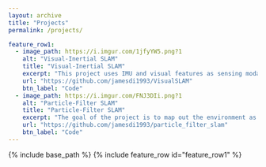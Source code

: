 ```yaml
---
layout: archive
title: "Projects"
permalink: /projects/

feature_row1:
  - image_path: https://i.imgur.com/1jfyYW5.png?1
    alt: "Visual-Inertial SLAM"
    title: "Visual-Inertial SLAM"
    excerpt: "This project uses IMU and visual features as sensing modalities, and the goal of the project is to track vehicle pose and landmark positions over time. The project uses Extended Kalman Filter to accomplish Simultaneous Localization and Mapping (SLAM)."
    url: "https://github.com/jamesdi1993/VisualSLAM"
    btn_label: "Code"
  - image_path: https://i.imgur.com/FNJ3DIi.png?1
    alt: "Particle-Filter SLAM"
    title: "Particle-Filter SLAM"
    excerpt: "The goal of the project is to map out the environment as well as the robot trajectory over time. The sensing  modalities in this project are IMU, encoders, Lidar and RGBD images. Finally, a texture map of the environment is created based on the images captured by the camera."
    url: "https://github.com/jamesdi1993/particle_filter_slam"
    btn_label: "Code"
---
```


{% include base_path %}
{% include feature_row id="feature_row1" %}